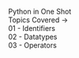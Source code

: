 Python in One Shot
<br>
Topics Covered ->
<br>
01 - Identifiers<br>
02 - Datatypes<br>
03 - Operators <br>

